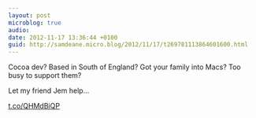 ```yaml
---
layout: post
microblog: true
audio: 
date: 2012-11-17 13:36:44 +0100
guid: http://samdeane.micro.blog/2012/11/17/t269781113864601600.html
---
```

Cocoa dev? Based in South of England? Got your family into Macs? Too busy to support them?

Let my friend Jem help…

[t.co/QHMdBiQP](http://t.co/QHMdBiQP)
